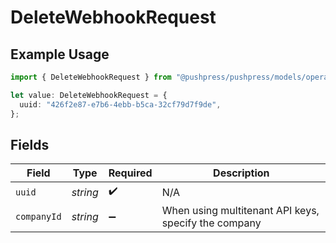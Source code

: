 # DeleteWebhookRequest

## Example Usage

```typescript
import { DeleteWebhookRequest } from "@pushpress/pushpress/models/operations";

let value: DeleteWebhookRequest = {
  uuid: "426f2e87-e7b6-4ebb-b5ca-32cf79d7f9de",
};
```

## Fields

| Field                                                | Type                                                 | Required                                             | Description                                          |
| ---------------------------------------------------- | ---------------------------------------------------- | ---------------------------------------------------- | ---------------------------------------------------- |
| `uuid`                                               | *string*                                             | :heavy_check_mark:                                   | N/A                                                  |
| `companyId`                                          | *string*                                             | :heavy_minus_sign:                                   | When using multitenant API keys, specify the company |
